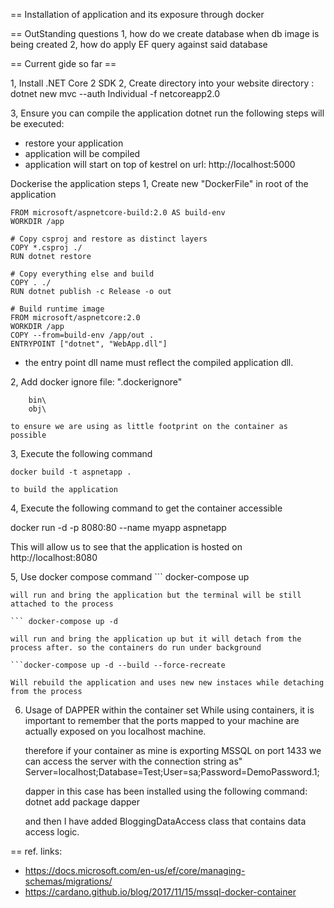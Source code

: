 == Installation of application and its exposure through docker

== OutStanding questions
1, how do we create database when db image is being created
2, how do apply EF query against said database


== Current gide so far ==


1, Install .NET Core 2 SDK
2, Create directory into your website directory
   : dotnet new mvc --auth Individual -f netcoreapp2.0

3, Ensure you can compile the application
    dotnet run
   the following steps will be executed:
   - restore your application
   - application will be compiled
   - application will start on top of kestrel on url: http://localhost:5000

Dockerise the application steps
1, Create new "DockerFile" in root of the application

    FROM microsoft/aspnetcore-build:2.0 AS build-env
    WORKDIR /app

    # Copy csproj and restore as distinct layers
    COPY *.csproj ./
    RUN dotnet restore

    # Copy everything else and build
    COPY . ./
    RUN dotnet publish -c Release -o out

    # Build runtime image
    FROM microsoft/aspnetcore:2.0
    WORKDIR /app
    COPY --from=build-env /app/out .
    ENTRYPOINT ["dotnet", "WebApp.dll"]
    
 - the entry point dll name must reflect the compiled application dll.

 2, Add docker ignore file: ".dockerignore"

        bin\
        obj\

    to ensure we are using as little footprint on the container as possible

3, Execute the following command

    docker build -t aspnetapp .

    to build the application
4, Execute the following command to get the container accessible
    
   docker run -d -p 8080:80 --name myapp aspnetapp

   This will allow us to see that the application is hosted on http://localhost:8080

5, Use docker compose command
    ``` docker-compose up

    will run and bring the application but the terminal will be still attached to the process

    ``` docker-compose up -d

    will run and bring the application up but it will detach from the process after. so the containers do run under background

    ```docker-compose up -d --build --force-recreate

    Will rebuild the application and uses new new instaces while detaching from the process

6. Usage of DAPPER within the container set
    While using containers, it is important to remember that the ports mapped to your machine are actually exposed on you localhost machine.

    therefore if your container as mine is exporting MSSQL on port 1433 we can access the server with the connection string as" Server=localhost;Database=Test;User=sa;Password=DemoPassword.1;

    dapper in this case has been installed using the following command:
    dotnet add package dapper

    and then I have added BloggingDataAccess class that contains data access logic.


== ref. links: 

 - https://docs.microsoft.com/en-us/ef/core/managing-schemas/migrations/
 - https://cardano.github.io/blog/2017/11/15/mssql-docker-container